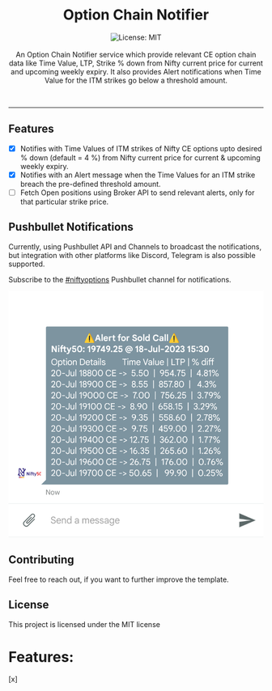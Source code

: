 
<div align="center">
<h1 align="center">Option Chain Notifier</h1>
<img alt="License: MIT" src="https://img.shields.io/badge/License-MIT-blue.svg"/><br><br>
An Option Chain Notifier service which provide relevant CE option chain data like Time Value, LTP, Strike % down from Nifty current price for current and upcoming weekly expiry. It also provides Alert notifications when Time Value for the ITM strikes go below a threshold amount. 

<a class="pushbullet-subscribe-widget" data-channel="niftyoptions" data-widget="button" data-size="small"></a>
<script type="text/javascript">(function(){var a=document.createElement('script');a.type='text/javascript';a.async=true;a.src='https://widget.pushbullet.com/embed.js';var b=document.getElementsByTagName('script')[0];b.parentNode.insertBefore(a,b);})();</script>

<br>
</div>

***
## Features
- [x] Notifies with Time Values of ITM strikes of Nifty CE options upto desired % down (default = 4 %) from Nifty current price for current & upcoming weekly expiry.
- [x] Notifies with an Alert message when the Time Values for an ITM strike breach the pre-defined threshold amount.
- [ ] Fetch Open positions using Broker API to send relevant alerts, only for that particular strike price.

## Pushbullet Notifications
Currently, using Pushbullet API and Channels to broadcast the notifications, but integration with other platforms like Discord, Telegram is also possible supported.

Subscribe to the [#niftyoptions](https://www.pushbullet.com/channel?tag=niftyoptions) Pushbullet channel for notifications.

[![notion_habit_tracket](/assets/alert_notification_current_expiry.png)](https://www.pushbullet.com/channel?tag=niftyoptions)

## Contributing
Feel free to reach out, if you want to further improve the template.

## License
This project is licensed under the MIT license


# Features:
[x]


